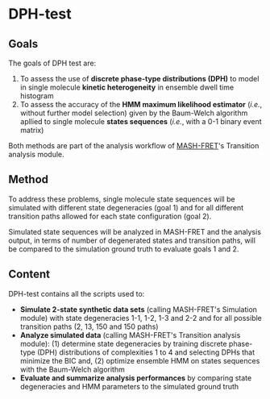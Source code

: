 # DPH-test

## Goals

The goals of DPH test are:
1. To assess the use of **discrete phase-type distributions (DPH)** to model in single molecule **kinetic heterogeneity** in ensemble dwell time histogram
2. To assess the accuracy of the **HMM maximum likelihood estimator** (*i.e.*, without further model selection) given by the Baum-Welch algorithm apllied to single molecule **states sequences** (*i.e.*, with a 0-1 binary event matrix)

Both methods are part of the analysis workflow of [MASH-FRET](https://github.com/RNA-FRETools/MASH-FRET)'s Transition analysis module.

## Method

To address these problems, single molecule state sequences will be simulated with different state degeneracies (goal 1) and for all different transition paths allowed for each state configuration (goal 2).

Simulated state sequences will be analyzed in MASH-FRET and the analysis output, in terms of number of degenerated states and transition paths, will be compared to the simulation ground truth to evaluate goals 1 and 2.

## Content

DPH-test contains all the scripts used to:
* **Simulate 2-state synthetic data sets** (calling MASH-FRET's Simulation module) with state degeneracies 1-1, 1-2, 1-3 and 2-2 and for all possible transition paths (2, 13, 150 and 150 paths)
* **Analyze simulated data** (calling MASH-FRET's Transition analysis module): (1) determine state degeneracies by training discrete phase-type (DPH) distributions of complexities 1 to 4 and selecting DPHs that minimize the BIC and, (2) optimize ensemble HMM on states sequences with the Baum-Welch algorithm
* **Evaluate and summarize analysis performances** by comparing state degeneracies and HMM parameters to the simulated ground truth

